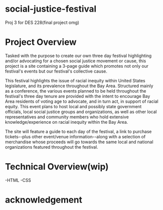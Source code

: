 # social-justice-festival
Proj 3 for DES 228(final project omg)

# Project Overview
Tasked with the purpose to create our own three day festival highlighting and/or advocating for a chosen social justice movement or cause, this project is a site containing a 3-page guide which promotes not only our festival's events but our festival's collective cause. 

This festival highlights the issue of racial inequity within United States legislature, and its prevalence throughout the Bay Area. Structured mainly as a conference, the various events planned to be held throughout the festival's three day tenure are provided with the intent to encourage Bay Area residents of voting age to advocate, and in turn act, in support of racial equity. This event plans to host local and possibly state government officials, local social justice groups and organizations, as well as other local representatives and community members who hold extensive knowledge/experience on racial inequity within the Bay Area.

The site will feature a guide to each day of the festival, a link to purchase tickets--plus other event/venue information--along with a selection of merchandise whose proceeds will go towards the same local and national organizations featured throughout the festival.


# Technical Overview(wip)
-HTML
-CSS

# acknowledgement